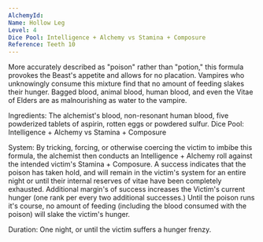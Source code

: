 ```yaml
---
AlchemyId: 
Name: Hollow Leg
Level: 4
Dice Pool: Intelligence + Alchemy vs Stamina + Composure
Reference: Teeth 10
---
```

More accurately described as "poison" rather than "potion," this formula provokes the Beast's appetite and allows for no placation. Vampires who unknowingly consume this mixture find that no amount of feeding slakes their hunger. Bagged blood, animal blood, human blood, and even the Vitae of Elders are as malnourishing as water to the vampire.

Ingredients: The alchemist's blood, non-resonant human blood, five powderized tablets of aspirin, rotten eggs or powdered sulfur.   Dice Pool: Intelligence + Alchemy vs Stamina + Composure    

System: By tricking, forcing, or otherwise coercing the victim to imbibe this formula, the alchemist then conducts an Intelligence + Alchemy roll against the intended victim's  Stamina + Composure. A success indicates that the poison has taken hold, and will remain in the victim's system for an entire night or until their internal reserves of vitae have been completely exhausted. Additional margin's of success increases the Victim's current hunger (one rank per every two additional successes.) Until the poison runs it's course, no amount of feeding (including the blood consumed with the poison) will slake the victim's hunger.     

Duration: One night, or until the victim suffers a hunger frenzy. 